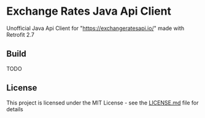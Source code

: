 # Exchange Rates Java Api Client

Unofficial Java Api Client for "https://exchangeratesapi.io/" made with Retrofit 2.7

## Build

TODO

## License

This project is licensed under the MIT License - see the [LICENSE.md](LICENSE.md) file for details
